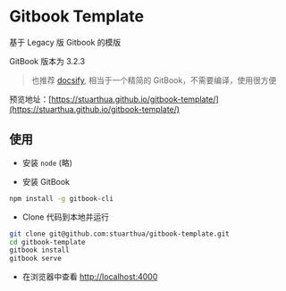 # Gitbook Template

基于 Legacy 版 Gitbook 的模版

GitBook 版本为 3.2.3

> 也推荐 [docsify](https://github.com/docsifyjs/docsify), 相当于一个精简的 GitBook，不需要编译，使用很方便

预览地址：[https://stuarthua.github.io/gitbook-template/](https://stuarthua.github.io/gitbook-template/)

## 使用

* 安装 `node` (略)

* 安装 GitBook

```bash
npm install -g gitbook-cli
```

* Clone 代码到本地并运行

```bash
git clone git@github.com:stuarthua/gitbook-template.git
cd gitbook-template
gitbook install
gitbook serve
```

* 在浏览器中查看 [http://localhost:4000](http://localhost:4000)
